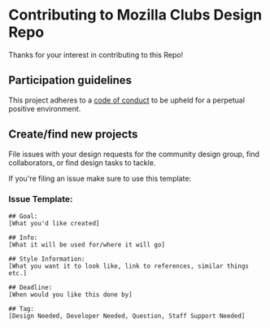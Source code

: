 # Contributing to Mozilla Clubs Design Repo

Thanks for your interest in contributing to this Repo!


## Participation guidelines

This project adheres to a <a href="https://github.com/ottagit/git_push_freshman/blob/master/CODE_OF_CONDUCT.md">code of conduct</a> to be upheld for a perpetual positive environment.

## Create/find new projects
File issues with your design requests for the community design group, find collaborators, or find design tasks to tackle.

If you're filing an issue make sure to use this template:

### Issue Template: 
```
## Goal: 
[What you'd like created]

## Info: 
[What it will be used for/where it will go]

## Style Information: 
[What you want it to look like, link to references, similar things etc.]

## Deadline: 
[When would you like this done by]

## Tag: 
[Design Needed, Developer Needed, Question, Staff Support Needed]
```

